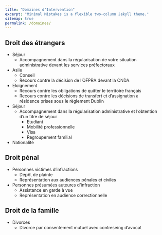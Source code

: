 ```yaml
---
title: "Domaines d'Intervention"
excerpt: "Minimal Mistakes is a flexible two-column Jekyll theme."
sitemap: true
permalink: /domaines/
---
```


## Droit des étrangers

- Séjour
    - Accompagnement dans la régularisation de votre situation administrative devant les services préfectoraux 
- Asile
    - Conseil
    - Recours contre la décision de l’OFPRA devant la CNDA
- Eloignement
    - Recours contre les obligations de quitter le territoire français
    - Recours contre les décisions de transfert et d’assignation à résidence prises sous le règlement Dublin
- Séjour
    - Accompagnement dans la régularisation administrative et l’obtention d’un titre de séjour
        - Etudiant
        - Mobilité professionnelle 
        - Visa
        - Regroupement familial
- Nationalité

## Droit pénal

- Personnes victimes d’infractions
    - Dépôt de plainte
    - Représentation aux audiences pénales et civiles
- Personnes présumées auteures d’infraction
    - Assistance en garde à vue
    - Représentation en audience correctionnelle

## Droit de la famille

- Divorces
    - Divorce par consentement mutuel avec contreseing d’avocat
